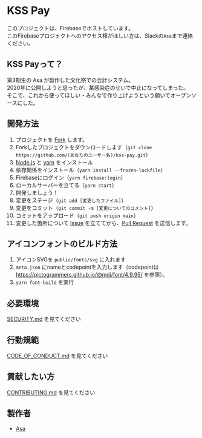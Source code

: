 # KSS Pay

このプロジェクトは、Firebaseでホストしています。<br>
このFirebaseプロジェクトへのアクセス権がほしい方は、Slackの`Asa`まで連絡ください。

## KSS Payって？
第3期生の Asa が製作した文化祭での会計システム。<br>
2020年に公開しようと思ったが、某感染症のせいで中止になってしまった。<br>
そこで、これから使ってほしい・みんなで作り上げようという願いでオープンソースにした。

## 開発方法
1. プロジェクトを [Fork](https://github.com/kss-pc-club/kss-pay/fork) します。
2. Forkしたプロジェクトをダウンロードします（`git clone https://github.com/(あなたのユーザー名)/kss-pay.git`）
3. [Node.js](https://nodejs.org/ja/) と [yarn](https://classic.yarnpkg.com/ja/) をインストール
4. 依存関係をインストール（`yarn install --frozen-lockfile`）
5. Firebaseにログイン（`yarn firebase:login`）
6. ローカルサーバーを立てる（`yarn start`）
7. 開発しましょう！
8. 変更をステージ（`git add [変更したファイル]`）
9. 変更をコミット（`git commit -m [変更についてのコメント]`）
10. コミットをアップロード（`git push origin main`）
11. 変更した箇所について [Issue](https://github.com/kss-pc-club/kss-pay/issues) を立ててから、[Pull Request](https://github.com/kss-pc-club/kss-pay/pulls) を送信します。

## アイコンフォントのビルド方法
1. アイコンSVGを `public/fonts/svg` に入れます
2. `meta.json` にnameとcodepointを入力します（codepointは https://pictogrammers.github.io/@mdi/font/4.9.95/ を参照）。
3. `yarn font-build` を実行

## 必要環境
[SECURITY.md](./SECURITY.md) を見てください

## 行動規範
[CODE_OF_CONDUCT.md](./CODE_OF_CONDUCT.md) を見てください

## 貢献したい方
[CONTRIBUTING.md](./CONTRIBUTING.md) を見てください

## 製作者
 - [Asa](https://github.com/a01sa01to/)
